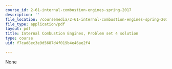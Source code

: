 ```yaml
---
course_id: 2-61-internal-combustion-engines-spring-2017
description: ''
file_location: /coursemedia/2-61-internal-combustion-engines-spring-2017/f7cad8ec3e9d5687d4f019b4e46ae2f4_MIT2_61S17_ps4_soln.pdf
file_type: application/pdf
layout: pdf
title: Internal Combustion Engines, Problem set 4 solution
type: course
uid: f7cad8ec3e9d5687d4f019b4e46ae2f4

---
```

None